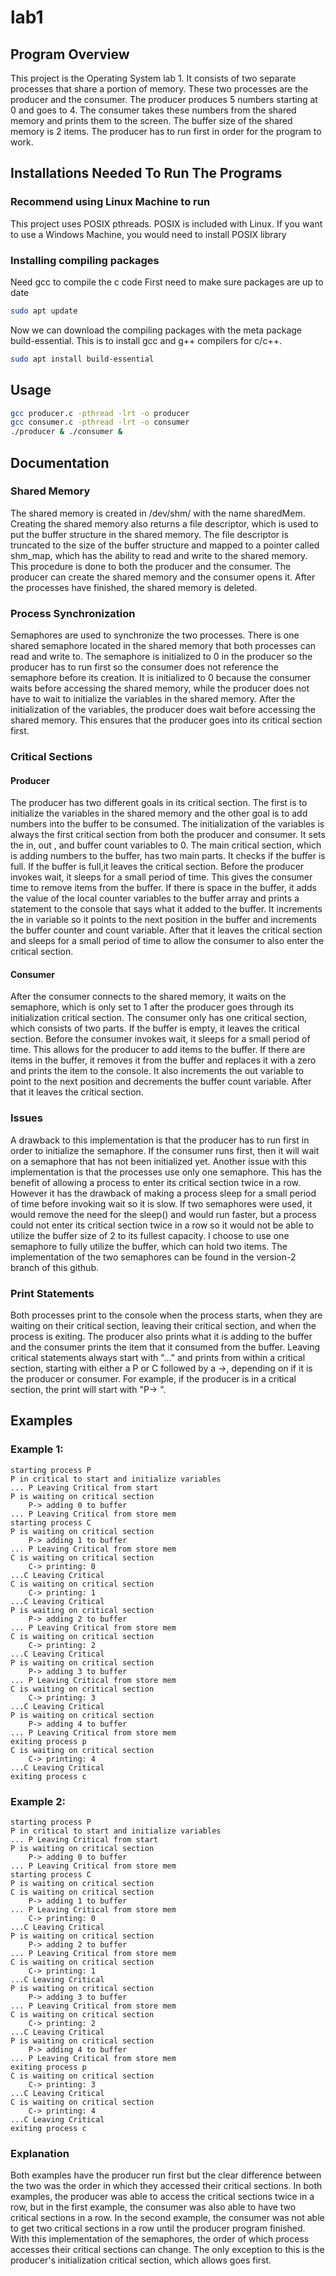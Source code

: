 # lab1
## Program Overview
This project is the Operating System lab 1. It consists of two separate processes that share a portion of memory. These two processes are the producer and the consumer. The producer produces 5 numbers starting at 0 and goes to 4. The consumer takes these numbers from the shared memory and prints them to the screen. The buffer size of the shared memory is 2 items. The producer has to run first in order for the program to work.
## Installations Needed To Run The Programs
### Recommend using Linux Machine to run  
This project uses POSIX pthreads. POSIX is included with Linux. If you want to use a Windows Machine, you would need to install POSIX library
### Installing compiling packages
Need gcc to compile the c code
First need to make sure packages are up to date
```bash
sudo apt update
```
Now we can download the compiling packages with the meta package build-essential. This is to install gcc and g++ compilers for c/c++.
```bash
sudo apt install build-essential
```

## Usage
```bash
gcc producer.c -pthread -lrt -o producer
gcc consumer.c -pthread -lrt -o consumer
./producer & ./consumer &
```
## Documentation
### Shared Memory
The shared memory is created in /dev/shm/ with the name sharedMem. Creating the shared memory also returns a file descriptor, which is used to put the buffer structure in the shared memory. The file descriptor is truncated to the size of the buffer structure and mapped to a pointer called shm_map, which has the ability to read and write to the shared memory. This procedure is done to both the producer and the consumer. The producer can create the shared memory and the consumer opens it. After the processes have finished, the shared memory is deleted.
### Process Synchronization 
Semaphores are used to synchronize the two processes. There is one shared semaphore located in the shared memory that both processes can read and write to. The semaphore is initialized to 0 in the producer so the producer has to run first so the consumer does not reference the semaphore before its creation. It is initialized to 0 because the consumer waits before accessing the shared memory, while the producer does not have to wait to initialize the variables in the shared memory. After the initialization of the variables, the producer does wait before accessing the shared memory. This ensures that the producer goes into its critical section first. 
### Critical Sections
#### Producer
The producer has two different goals in its critical section. The first is to initialize the variables in the shared memory and the other goal is to add numbers into the buffer to be consumed. The initialization of the variables is always the first critical section from both the producer and consumer. It sets the in, out , and buffer count variables to 0. The main critical section, which is adding numbers to the buffer, has two main parts. It checks if the buffer is full. If the buffer is full,it leaves the critical section. Before the producer invokes wait, it sleeps for a small period of time. This gives the consumer time to remove items from the buffer. If there is space in the buffer, it adds the value of the local counter variables to the buffer array and prints a statement to the console that says what it added to the buffer. It increments the in variable so it points to the next position in the buffer and increments the buffer counter and count variable. After that it leaves the critical section and sleeps for a small period of time to allow the consumer to also enter the critical section.
#### Consumer	
After the consumer connects to the shared memory, it waits on the semaphore, which is only set to 1 after the producer goes through its initialization critical section. The consumer only has one critical section, which consists of two parts. If the buffer is empty, it leaves the critical section. Before the consumer invokes wait, it sleeps for a small period of time. This allows for the producer to add items to the buffer. If there are items in the buffer, it removes it from the buffer and replaces it with a zero and prints the item to the console. It also increments the out variable to point to the next position and decrements the buffer count variable. After that it leaves the critical section.
### Issues
A drawback to this implementation is that the producer has to run first in order to initialize the semaphore. If the consumer runs first, then it will wait on a semaphore that has not been initialized yet. Another issue with this implementation is that the processes use only one semaphore. This has the benefit of allowing a process to enter its critical section twice in a row. However it has the drawback of making a process sleep for a small period of time before invoking wait so it is slow. If two semaphores were used, it would remove the need for the sleep()  and would run faster, but a process could not enter its critical section twice in a row so it would not be able to utilize the buffer size of 2 to its fullest capacity. I choose to use one semaphore to fully utilize the buffer, which can hold two items. The implementation of the two semaphores can be found in the version-2 branch of this github.
### Print Statements
Both processes print to the console when the process starts, when they are waiting on their critical section, leaving their critical section, and when the process is exiting. The producer also prints what it is adding to the buffer and the consumer prints the item that it consumed from the buffer. Leaving critical statements always start with "..." and prints from within a critical section, starting with either a P or C followed by a  ->, depending on if it is the producer or consumer. For example, if the producer is in a critical section, the print will start with "P-> ".
## Examples
### Example 1:
```code
starting process P
P in critical to start and initialize variables
... P Leaving Critical from start
P is waiting on critical section
	P-> adding 0 to buffer
... P Leaving Critical from store mem
starting process C
P is waiting on critical section
	P-> adding 1 to buffer
... P Leaving Critical from store mem
C is waiting on critical section
	C-> printing: 0
...C Leaving Critical
C is waiting on critical section
	C-> printing: 1
...C Leaving Critical
P is waiting on critical section
	P-> adding 2 to buffer
... P Leaving Critical from store mem
C is waiting on critical section
	C-> printing: 2
...C Leaving Critical
P is waiting on critical section
	P-> adding 3 to buffer
... P Leaving Critical from store mem
C is waiting on critical section
	C-> printing: 3
...C Leaving Critical
P is waiting on critical section
	P-> adding 4 to buffer
... P Leaving Critical from store mem
exiting process p
C is waiting on critical section
	C-> printing: 4
...C Leaving Critical
exiting process c
```
### Example 2:
```code
starting process P
P in critical to start and initialize variables
... P Leaving Critical from start
P is waiting on critical section
	P-> adding 0 to buffer
... P Leaving Critical from store mem
starting process C
P is waiting on critical section
C is waiting on critical section
	P-> adding 1 to buffer
... P Leaving Critical from store mem
	C-> printing: 0
...C Leaving Critical
P is waiting on critical section
	P-> adding 2 to buffer
... P Leaving Critical from store mem
C is waiting on critical section
	C-> printing: 1
...C Leaving Critical
P is waiting on critical section
	P-> adding 3 to buffer
... P Leaving Critical from store mem
C is waiting on critical section
	C-> printing: 2
...C Leaving Critical
P is waiting on critical section
	P-> adding 4 to buffer
... P Leaving Critical from store mem
exiting process p
C is waiting on critical section
	C-> printing: 3
...C Leaving Critical
C is waiting on critical section
	C-> printing: 4
...C Leaving Critical
exiting process c
```
### Explanation
Both examples have the producer run first but the clear difference between the two was the order in which they accessed their critical sections. In both examples, the producer was able to access the critical sections twice in a row, but in the first example, the consumer was also able to have two critical sections in a row. In the second example, the consumer was not able to get two critical sections in a row until the producer program finished. With this implementation of the semaphores, the order of which process accesses their critical sections can change. The only exception to this is the producer's initialization critical section, which allows goes first.
